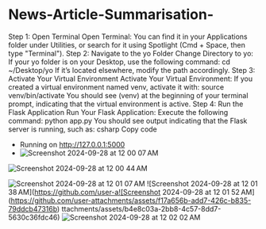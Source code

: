 # News-Article-Summarisation-
Step 1: Open Terminal
Open Terminal: You can find it in your Applications folder under Utilities, or search for it using Spotlight (Cmd + Space, then type "Terminal").
Step 2: Navigate to the yo Folder
Change Directory to yo:
If your yo folder is on your Desktop, use the following command:
cd ~/Desktop/yo
If it’s located elsewhere, modify the path accordingly.
Step 3: Activate Your Virtual Environment
Activate Your Virtual Environment:
If you created a virtual environment named venv, activate it with:
source venv/bin/activate
You should see (venv) at the beginning of your terminal prompt, indicating that the virtual environment is active.
Step 4: Run the Flask Application
Run Your Flask Application:
Execute the following command:
python app.py
You should see output indicating that the Flask server is running, such as:
csharp
Copy code
* Running on http://127.0.0.1:5000
* ![Screenshot 2024-09-28 at 12 00 07 AM](https://github.com/user-attachments/assets/0ed9dd5c-3b33-4c8a-a941-025d3af28917)


![Screenshot 2024-09-28 at 12 00 44 AM](https://github.com/user-attachments/assets/d5a77201-fdc3-4143-a85d-5d5f02373e76)

![Screenshot 2024-09-28 at 12 01 07 AM](https://github.com/user-attachments/assets/aee524b2-112a-4250-8a75-1edfc8ad09c1)
![Screenshot 2024-09-28 at 12 01 38 AM](https://github.com/user-a![Screenshot 2024-09-28 at 12 01 52 AM](https://github.com/user-attachments/assets/f17a656b-add7-426c-b835-79ddcb47316b)
ttachments/assets/b4e8c03a-2bb8-4c57-8dd7-5630c36fdc46)
![Screenshot 2024-09-28 at 12 02 02 AM](https://github.com/user-attachments/assets/0f2afc20-1a8d-4e9a-8e8e-babc3ecf5d89)

